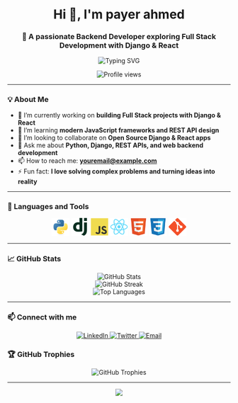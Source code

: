 <h1 align="center">Hi 👋, I'm payer ahmed </h1>
<h3 align="center">🚀 A passionate Backend Developer exploring Full Stack Development with Django & React</h3>

<p align="center">
  <img src="https://readme-typing-svg.herokuapp.com?font=Fira+Code&weight=500&size=24&pause=1000&color=0E75B6&center=true&vCenter=true&width=435&lines=Welcome+to+my+GitHub!;Backend+Developer+%7C+Django+%7C+React;Learning+Full+Stack+Development;Let's+build+something+great+🚀" alt="Typing SVG" />
</p>

<p align="center">
  <img src="https://komarev.com/ghpvc/?username=yourusername&label=Profile%20views&color=0e75b6&style=flat" alt="Profile views" />
</p>

---

### 💡 About Me

- 🔭 I’m currently working on **building Full Stack projects with Django & React**
- 🌱 I’m learning **modern JavaScript frameworks and REST API design**
- 👯 I’m looking to collaborate on **Open Source Django & React apps**
- 💬 Ask me about **Python, Django, REST APIs, and web backend development**
- 📫 How to reach me: **youremail@example.com**
- ⚡ Fun fact: **I love solving complex problems and turning ideas into reality**

---

### 🧰 Languages and Tools

<p align="center">
  <img src="https://raw.githubusercontent.com/devicons/devicon/master/icons/python/python-original.svg" alt="Python" width="40" height="40"/>
  <img src="https://raw.githubusercontent.com/devicons/devicon/master/icons/django/django-plain.svg" alt="Django" width="40" height="40"/>
  <img src="https://raw.githubusercontent.com/devicons/devicon/master/icons/javascript/javascript-original.svg" alt="JavaScript" width="40" height="40"/>
  <img src="https://raw.githubusercontent.com/devicons/devicon/master/icons/react/react-original.svg" alt="React" width="40" height="40"/>
  <img src="https://raw.githubusercontent.com/devicons/devicon/master/icons/html5/html5-original.svg" alt="HTML5" width="40" height="40"/>
  <img src="https://raw.githubusercontent.com/devicons/devicon/master/icons/css3/css3-original.svg" alt="CSS3" width="40" height="40"/>
  <img src="https://raw.githubusercontent.com/devicons/devicon/master/icons/git/git-original.svg" alt="Git" width="40" height="40"/>
</p>

---

### 📈 GitHub Stats

<p align="center">
  <img src="https://github-readme-stats.vercel.app/api?username=yourusername&show_icons=true&theme=transparent&hide_border=true" alt="GitHub Stats" />
  <br>
  <img src="https://github-readme-streak-stats.herokuapp.com/?user=yourusername&theme=transparent&hide_border=true" alt="GitHub Streak" />
  <br>
  <img src="https://github-readme-stats.vercel.app/api/top-langs/?username=yourusername&layout=compact&theme=transparent&hide_border=true" alt="Top Languages" />
</p>

---

### 📫 Connect with me

<p align="center">
  <a href="https://linkedin.com/in/yourusername" target="_blank">
    <img src="https://img.shields.io/badge/-LinkedIn-0077B5?style=for-the-badge&logo=linkedin&logoColor=white" alt="LinkedIn" />
  </a>
  <a href="https://twitter.com/yourusername" target="_blank">
    <img src="https://img.shields.io/badge/-Twitter-1DA1F2?style=for-the-badge&logo=twitter&logoColor=white" alt="Twitter" />
  </a>
  <a href="mailto:youremail@example.com" target="_blank">
    <img src="https://img.shields.io/badge/-Gmail-D14836?style=for-the-badge&logo=gmail&logoColor=white" alt="Email" />
  </a>
</p>

### 🏆 GitHub Trophies

<p align="center">
  <img src="https://github-profile-trophy.vercel.app/?username=yourusername&theme=onedark&row=1&no-bg=true" alt="GitHub Trophies" />
</p>

---

<p align="center">
  <img src="https://capsule-render.vercel.app/api?type=waving&color=0e75b6&height=100&section=footer"/>
</p>
